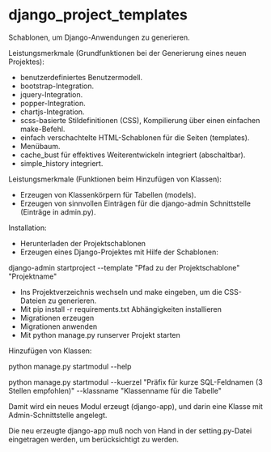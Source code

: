 # django_project_templates
Schablonen, um Django-Anwendungen zu generieren.

Leistungsmerkmale (Grundfunktionen bei der Generierung eines neuen Projektes):
  - benutzerdefiniertes Benutzermodell.
  - bootstrap-Integration.
  - jquery-Integration.
  - popper-Integration.
  - chartjs-Integration.
  - scss-basierte Stildefinitionen (CSS), Kompilierung über einen einfachen make-Befehl.
  - einfach verschachtelte HTML-Schablonen für die Seiten (templates).
  - Menübaum.
  - cache_bust für effektives Weiterentwickeln integriert (abschaltbar).
  - simple_history integriert.
  
Leistungsmerkmale (Funktionen beim Hinzufügen von Klassen):
  - Erzeugen von Klassenkörpern für Tabellen (models).
  - Erzeugen von sinnvollen Einträgen für die django-admin Schnittstelle (Einträge in admin.py).
  
Installation:

  - Herunterladen der Projektschablonen
  - Erzeugen eines Django-Projektes mit Hilfe der Schablonen:
  
  django-admin startproject --template "Pfad zu der Projektschablone" "Projektname"

  - Ins Projektverzeichnis wechseln und make eingeben, um die CSS-Dateien zu generieren.
  - Mit pip install -r requirements.txt Abhängigkeiten installieren
  - Migrationen erzeugen
  - Migrationen anwenden
  - Mit python manage.py runserver Projekt starten

Hinzufügen von Klassen:

  python manage.py startmodul --help
  
  python manage.py startmodul --kuerzel "Präfix für kurze SQL-Feldnamen (3 Stellen empfohlen)" --klassname "Klassenname für die Tabelle"
  
 Damit wird ein neues Modul erzeugt (django-app), und darin eine Klasse mit Admin-Schnittstelle angelegt.
 
 Die neu erzeugte django-app muß noch von Hand in der setting.py-Datei eingetragen werden, um berücksichtigt zu werden.

